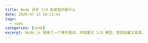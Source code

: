```yaml
---
title: Node 异步 I/O 到底指的是什么
date: 2020-07-13 16:11:42
tags:
  - node
categories: [node]
excerpt: Node.js 使用了一个事件驱动、非阻塞式 I/O 模型，使其轻量又高效。
---
```


